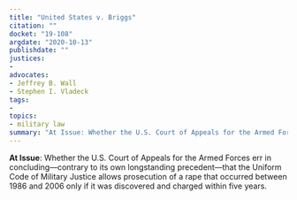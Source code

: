 ```yaml
---
title: "United States v. Briggs"
citation: ""
docket: "19-108"
argdate: "2020-10-13"
publishdate: ""
justices:
- 
advocates:
- Jeffrey B. Wall
- Stephen I. Vladeck
tags:
- 
topics:
- military law
summary: "At Issue: Whether the U.S. Court of Appeals for the Armed Forces err in concluding—contrary to its own longstanding precedent—that the Uniform Code of Military Justice allows prosecution of a rape that occurred between 1986 and 2006 only if it was discovered and charged within five years."
---
```

**At Issue**: Whether the U.S. Court of Appeals for the Armed Forces err in concluding—contrary to its own longstanding precedent—that the Uniform Code of Military Justice allows prosecution of a rape that occurred between 1986 and 2006 only if it was discovered and charged within five years.